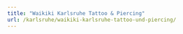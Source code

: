 ```yaml
---
title: "Waikiki Karlsruhe Tattoo & Piercing"
url: /karlsruhe/waikiki-karlsruhe-tattoo-und-piercing/
---
```


